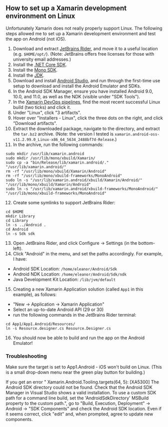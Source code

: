 ## How to set up a Xamarin development environment on Linux

Unfortunately Xamarin does not really properly support Linux. The following steps allowed me to set up a Xamarin development environment and test the app on Android (not iOS).

1. Download and extract [JetBrains Rider](https://www.jetbrains.com/rider/), and move it to a useful location (e.g. `$HOME/opt/`). (Note: JetBrains offers free licenses for those with university email addresses.)
2. Install the [.NET Core SDK](https://docs.microsoft.com/en-us/dotnet/core/install/linux).
3. Install the [Mono SDK](https://www.mono-project.com/download/stable/#download-lin-ubuntu).
4. Install the [JDK](https://openjdk.java.net/projects/jdk/15/).
5. Download and install [Android Studio](https://developer.android.com/studio), and run through the first-time use setup to download and install the Android Emulator and SDKs.
6. In the Android SDK Manager, ensure you have installed Android 9.0, 10.0, and 11.0, as well as the NDK (visible under "SDK Tools").
7. In the [Xamarin DevOps pipelines](https://dev.azure.com/xamarin/public/_build?definitionId=48), find the most recent successful Linux build (two ticks) and click it.
8. Under "Linux", click "3 artifacts".
9. Hover over "Installers - Linux", click the three dots on the right, and click "Download artifacts".
10. Extract the downloaded package, navigate to the directory, and extract the `tar.bz2` archive. (Note: the version I tested is `xamarin.android-oss-v11.2.99.0_Linux-x86_64_5634_2488bf7d-Release`.)
11. In the archive, run the following commands:
```shell
sudo mkdir /usr/lib/xamarin.android
sudo mkdir /usr/lib/mono/xbuild/Xamarin/
sudo cp -a "bin/Release/lib/xamarin.android/." "/usr/lib/xamarin.android/"
rm -rf "/usr/lib/mono/xbuild/Xamarin/Android"
rm -rf "/usr/lib/mono/xbuild-frameworks/MonoAndroid"
sudo ln -s "/usr/lib/xamarin.android/xbuild/Xamarin/Android/" "/usr/lib/mono/xbuild/Xamarin/Android"
sudo ln -s "/usr/lib/xamarin.android/xbuild-frameworks/MonoAndroid/" "/usr/lib/mono/xbuild-frameworks/MonoAndroid"
```
12. Create some symlinks to support JetBrains Rider:
```shell
cd $HOME
mkdir Library
cd Library
ln -s ../Android .
cd Android
ln -s Sdk sdk
```
13. Open JetBrains Rider, and click Configure -> Settings (in the bottom-left).
14. Click "Android" in the menu, and set the paths accordingly. For example, I have:
* Android SDK Location: `/home/eleanor/Android/Sdk`
* Android NDK Location: `/home/eleanor/Android/Sdk/ndk`
* Java Development Kit Location: `/lib/jvm/default`
15. Creating a new Xamarin Application solution (called `App1` in this example), as follows:
* "New -> Application -> Xamarin Application"
* Select an up-to-date Android API (29 or 30) 
* run the following commands in the JetBrains Rider terminal:
```shell
cd App1/App1.Android/Resources/ 
ln -s Resource.designer.cs Resource.Designer.cs
```
16. You should now be able to build and run the app on the Android Emulator!

### Troubleshooting

Make sure the target is set to App1.Android - iOS won't build on Linux. (This is a small drop-down menu near the green play button for building.)

If you get an error "  Xamarin.Android.Tooling.targets(64, 5): [XA5300] The Android SDK directory could not be found. Check that the Android SDK Manager in Visual Studio shows a valid installation. To use a custom SDK path for a command line build, set the 'AndroidSdkDirectory' MSBuild property to the custom path.", go to "Build, Execution, Deployment" -> Android -> "SDK Components" and check the Android SDK location.  Even if it seems correct, click "edit" and, when prompted, agree to update new components.